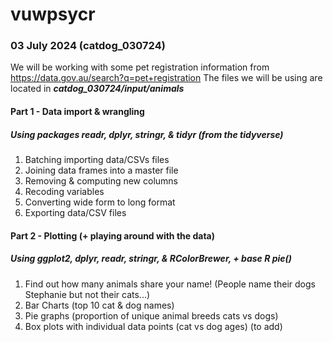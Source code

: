 # vuwpsycr

### 03 July 2024 (catdog_030724) 
We will be working with some pet registration information from https://data.gov.au/search?q=pet+registration
The files we will be using are located in ***catdog_030724/input/animals***
#### Part 1 - Data import & wrangling 
##### Using packages readr, dplyr, stringr, & tidyr (from the tidyverse)
1.  Batching importing data/CSVs files 
2.  Joining data frames into a master file
3.  Removing & computing new columns
4.  Recoding variables 
5.  Converting wide form to long format
6.  Exporting data/CSV files
#### Part 2 - Plotting (+ playing around with the data) 
##### Using ggplot2, dplyr, readr, stringr, &  RColorBrewer, + base R pie()
1. Find out how many animals share your name! (People name their dogs Stephanie but not their cats...)
2. Bar Charts (top 10 cat & dog names)
3. Pie graphs (proportion of unique animal breeds cats vs dogs)
4. Box plots with individual data points (cat vs dog ages) (to add)




